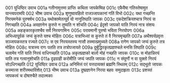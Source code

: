 001  युधिष्ठिर उवाच
001a गतीनामुत्तमा प्राप्तिः कथिता जापकेष्विह
001c एकैवैषा गतिस्तेषामुत यान्त्यपरामपि
002  भीष्म उवाच
002a शृणुष्वावहितो राजञ्जापकानां गतिं विभो
002c यथा गच्छन्ति निरयमनेकं पुरुषर्षभ
003a यथोक्तमेतत्पूर्वं यो नानुतिष्ठति जापकः
003c एकदेशक्रियश्चात्र निरयं स निगच्छति
004a अवज्ञानेन कुरुते न तुष्यति न शोचति
004c ईदृशो जापको याति निरयं नात्र संशयः
005a अहङ्कारकृतश्चैव सर्वे निरयगामिनः
005c परावमानी पुरुषो भविता निरयोपगः
006a अभिध्यापूर्वकं जप्यं कुरुते यश्च मोहितः
006c यत्राभिध्यां स कुरुते तं वै निरयमृच्छति
007a अथैश्वर्यप्रवृत्तः सञ्जापकस्तत्र रज्यते
007c स एव निरयस्तस्य नासौ तस्मात्प्रमुच्यते
008a रागेण जापको जप्यं कुरुते तत्र मोहितः
008c यत्रास्य रागः पतति तत्र तत्रोपजायते
009a दुर्बुद्धिरकृतप्रज्ञश्चले मनसि तिष्ठति
009c चलामेव गतिं याति निरयं वाधिगच्छति
010a अकृतप्रज्ञको बालो मोहं गच्छति जापकः
010c स मोहान्निरयं याति तत्र गत्वानुशोचति
011a दृढग्राही करोमीति जप्यं जपति जापकः
011c न संपूर्णो न वा युक्तो निरयं सोऽधिगच्छति
012  युधिष्ठिर उवाच
012a अनिमित्तं परं यत्तदव्यक्तं ब्रह्मणि स्थितम्
012c सद्भूतो जापकः कस्मात्स शरीरमथाविशेत्
013  भीष्म उवाच
013a दुष्प्रज्ञानेन निरया बहवः समुदाहृताः
013c प्रशस्तं जापकत्वं च दोषाश्चैते तदात्मकाः

